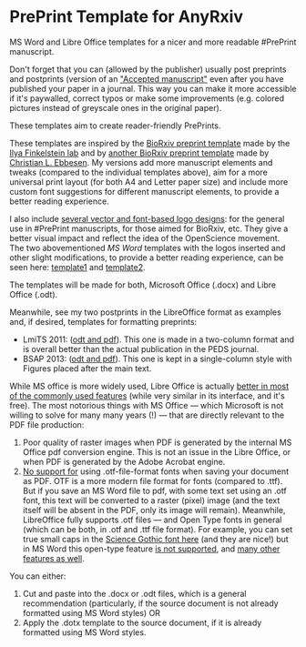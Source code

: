 # PrePrint Template for AnyRxiv
MS Word and Libre Office templates for a nicer and more readable #PrePrint manuscript.

Don't forget that you can (allowed by the publisher) usually post preprints and postprints (version of an ["Accepted manuscript"](/preprint_logos/svg_files/postprint_v1b.svg) even after you have published your paper in a journal. This way you can make it more accessible if it's paywalled, correct typos or make some improvements (e.g. colored pictures instead of greyscale ones in the original paper).

These templates aim to create reader-friendly PrePrints.

These templates are inspired by the [BioRxiv preprint template](https://github.com/finkelsteinlab/BioRxiv-Template) made by the [Ilya Finkelstein lab](https://github.com/finkelsteinlab) and by [another BioRxiv preprint template](https://github.com/chrelli/bioRxiv-word-template) made by [Christian L. Ebbesen](https://github.com/chrelli).
My versions add more manuscript elements and tweaks (compared to the individual templates above), aim for a more universal print layout (for both A4 and Letter paper size) and include more custom font suggestions for different manuscript elements, to provide a better reading experience.

I also include [several vector and font-based logo designs](/preprint_logos): for the general use in #PrePrint manuscripts, for those aimed for BioRxiv, etc. They give a better visual impact and reflect the idea of the OpenScience movement.
The two abovementioned *MS Word* templates with the logos inserted and other slight modifications, to provide a better reading experience, can be seen here: [template1](/preprint_logos/preprint_BioRxiv_Template_MS-Word_Finkelstein_ver-mv1.docx) and [template2](/preprint_logos/preprint_BioRxiv_Template_MS-Word_Ebbesen_ver-mv1.docx).

The templates will be made for both, Microsoft Office (.docx) and Libre Office (.odt).

Meanwhile, see my two postprints in the LibreOffice format as examples and, if desired, templates for formatting preprints:

* LmiTS 2011: ([odt and pdf](https://osf.io/9wcv5/files/osfstorage)). This one is made in a two-column format and is overall better than the actual publication in the PEDS journal.
* BSAP 2013: ([odt and pdf](https://osf.io/8sk5u/files/osfstorage)). This one is kept in a single-column style with Figures placed after the main text.

While MS office is more widely used, Libre Office is actually [better in most of the commonly used features](https://wiki.documentfoundation.org/Feature_Comparison:_LibreOffice_-_Microsoft_Office) (while very similar in its interface, and it's free). 
The most notorious things with MS Office — which Microsoft is not willing to solve for many many years (!) — that are directly relevant to the PDF file production:
1) Poor quality of raster images when PDF is generated by the internal MS Office pdf conversion engine. This is not an issue in the Libre Office, or when PDF is generated by the Adobe Acrobat engine.
2) [No support for](https://community.adobe.com/t5/type-typography-discussions/adobe-opentype-fonts-with-truetype-outlines-for-microsoft-office/td-p/6108231/1000) using .otf-file-format fonts when saving your document as PDF. OTF is a more modern file format for fonts (compared to .ttf). But if you save an MS Word file to pdf, with some text set using an .otf font, this text will be converted to a raster (pixel) image (and the text itself will be absent in the PDF, only its image will remain). Meanwhile, LibreOffice fully supports .otf files — and Open Type fonts in general (which can be both, in .otf and .ttf file format). For example, you can set true small caps in the [Science Gothic font here](https://github.com/googlefonts/science-gothic/issues/340#issuecomment-2889675480) (and they are nice!) but in MS Word this open-type feature [is not supported](https://answers.microsoft.com/en-us/msoffice/forum/all/are-opentype-small-caps-coming-to-microsoft-word/eaca1880-9cee-4bca-82fa-8bd1486edf67), and [many other features as well](https://answers.microsoft.com/en-us/msoffice/forum/all/why-word-support-for-opentype-features-is-garbage/76165feb-3d84-4a6e-80bf-c969710f15a0).

You can either:
1. Cut and paste into the .docx or .odt files, which is a general recommendation (particularly, if the source document is not already formatted using MS Word styles)
OR
2. Apply the .dotx template to the source document, if it is already formatted using MS Word styles.
